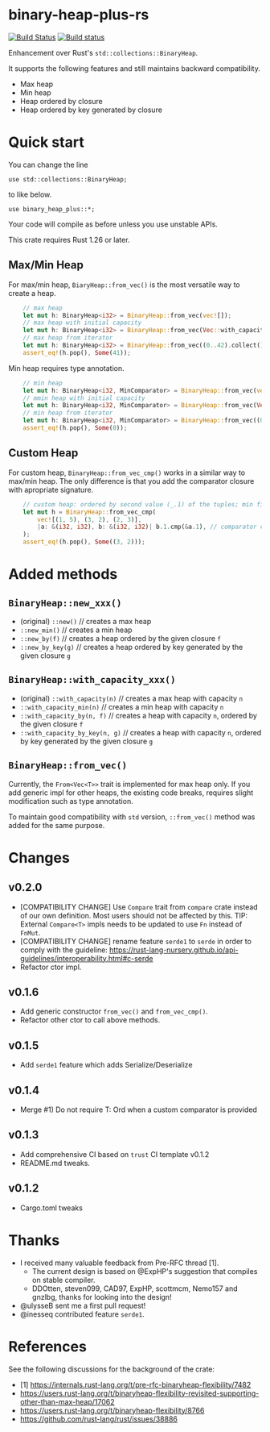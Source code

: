 # binary-heap-plus-rs

[![Build Status](https://travis-ci.org/sekineh/binary-heap-plus-rs.svg?branch=master)](https://travis-ci.org/sekineh/binary-heap-plus-rs)
[![Build status](https://ci.appveyor.com/api/projects/status/oewb6667ul5pl05d?svg=true)](https://ci.appveyor.com/project/sekineh/binary-heap-plus-rs)

Enhancement over Rust's `std::collections::BinaryHeap`.

It supports the following features and still maintains backward compatibility.
- Max heap
- Min heap
- Heap ordered by closure
- Heap ordered by key generated by closure

# Quick start

You can change the line

```
use std::collections::BinaryHeap;
```

to like below.

```
use binary_heap_plus::*;
```

Your code will compile as before unless you use unstable APIs.

This crate requires Rust 1.26 or later.

## Max/Min Heap
For max/min heap, `BiaryHeap::from_vec()` is the most versatile way to create a heap.

```rust
    // max heap
    let mut h: BinaryHeap<i32> = BinaryHeap::from_vec(vec![]);
    // max heap with initial capacity
    let mut h: BinaryHeap<i32> = BinaryHeap::from_vec(Vec::with_capacity(16));
    // max heap from iterator
    let mut h: BinaryHeap<i32> = BinaryHeap::from_vec((0..42).collect());
    assert_eq!(h.pop(), Some(41));
```
Min heap requires type annotation.
```rust
    // min heap
    let mut h: BinaryHeap<i32, MinComparator> = BinaryHeap::from_vec(vec![]);
    // mmin heap with initial capacity
    let mut h: BinaryHeap<i32, MinComparator> = BinaryHeap::from_vec(Vec::with_capacity(16));
    // min heap from iterator
    let mut h: BinaryHeap<i32, MinComparator> = BinaryHeap::from_vec((0..42).collect());
    assert_eq!(h.pop(), Some(0));
```

## Custom Heap
For custom heap, `BinaryHeap::from_vec_cmp()` works in a similar way to max/min heap. The only difference is that you add the comparator closure with apropriate signature.
```rust
    // custom heap: ordered by second value (_.1) of the tuples; min first
    let mut h = BinaryHeap::from_vec_cmp(
        vec![(1, 5), (3, 2), (2, 3)],
        |a: &(i32, i32), b: &(i32, i32)| b.1.cmp(&a.1), // comparator closure here
    );
    assert_eq!(h.pop(), Some((3, 2)));
```

# Added methods

## `BinaryHeap::new_xxx()`

- (original) `::new()`     // creates a max heap
- `::new_min()` // creates a min heap
- `::new_by(f)` // creates a heap ordered by the given closure `f`
- `::new_by_key(g)` // creates a heap ordered by key generated by the given closure `g`

## `BinaryHeap::with_capacity_xxx()`

- (original) `::with_capacity(n)` // creates a max heap with capacity `n`
- `::with_capacity_min(n)` // creates a min heap with capacity `n`
- `::with_capacity_by(n, f)` // creates a heap with capacity `n`, ordered by the given closure `f`
- `::with_capacity_by_key(n, g)` // creates a heap with capacity `n`,  ordered by key generated by the given closure `g`

## `BinaryHeap::from_vec()`

Currently, the `From<Vec<T>>` trait is implemented for max heap only.
If you add generic impl for other heaps, the existing code breaks, requires 
slight modification such as type annotation.

To maintain good compatibility with `std` version, `::from_vec()` method was added
for the same purpose.

# Changes

## v0.2.0

* [COMPATIBILITY CHANGE] Use `Compare` trait from `compare` crate instead of our own definition.
Most users should not be affected by this. TIP: External `Compare<T>` impls needs to be updated to use `Fn` instead of `FnMut`.
* [COMPATIBILITY CHANGE] rename feature `serde1` to `serde` in order to comply with the guideline: 
https://rust-lang-nursery.github.io/api-guidelines/interoperability.html#c-serde
* Refactor ctor impl.

## v0.1.6

* Add generic constructor `from_vec()` and `from_vec_cmp()`.
* Refactor other ctor to call above methods.

## v0.1.5

* Add `serde1` feature which adds Serialize/Deserialize

## v0.1.4

* Merge #1) Do not require T: Ord when a custom comparator is provided

## v0.1.3

* Add comprehensive CI based on `trust` CI template v0.1.2
* README.md tweaks.

## v0.1.2

* Cargo.toml tweaks

# Thanks

- I received many valuable feedback from Pre-RFC thread [1].
  - The current design is based on @ExpHP's suggestion that compiles on stable compiler.
  - DDOtten, steven099, CAD97, ExpHP, scottmcm, Nemo157 and gnzlbg, thanks for looking into the design!
- @ulysseB sent me a first pull request!
- @inesseq contributed feature `serde1`.

# References

See the following discussions for the background of the crate:
- [1] https://internals.rust-lang.org/t/pre-rfc-binaryheap-flexibility/7482
- https://users.rust-lang.org/t/binaryheap-flexibility-revisited-supporting-other-than-max-heap/17062
- https://users.rust-lang.org/t/binaryheap-flexibility/8766
- https://github.com/rust-lang/rust/issues/38886
